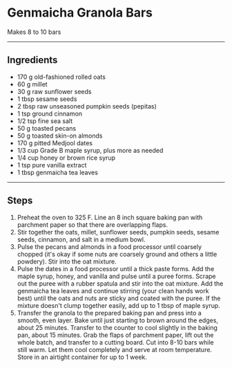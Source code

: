 # Genmaicha Granola Bars

Makes 8 to 10 bars

---

## Ingredients

* 170 g old-fashioned rolled oats
* 60 g millet
* 30 g raw sunflower seeds
* 1 tbsp sesame seeds
* 2 tbsp raw unseasoned pumpkin seeds (pepitas)
* 1 tsp ground cinnamon
* 1/2 tsp fine sea salt
* 50 g toasted pecans
* 50 g toasted skin-on almonds
* 170 g pitted Medjool dates
* 1/3 cup Grade B maple syrup, plus more as needed
* 1/4 cup honey or brown rice syrup
* 1 tsp pure vanilla extract
* 1 tbsp genmaicha tea leaves

---

## Steps

1.  Preheat the oven to 325 F. Line an 8 inch square baking pan with parchment paper so that there are overlapping flaps.
2.  Stir together the oats, millet, sunflower seeds, pumpkin seeds, sesame seeds, cinnamon, and salt in a medium bowl.
3.  Pulse the pecans and almonds in a food processor until coarsely chopped (it's okay if some nuts are coarsely ground and others a little powdery). Stir into the oat mixture.
4.  Pulse the dates in a food processor until a thick paste forms. Add the maple syrup, honey, and vanilla and pulse until a puree forms. Scrape out the puree with a rubber spatula and stir into the oat mixture. Add the genmaicha tea leaves and continue stirring (your clean hands work best) until the oats and nuts are sticky and coated with the puree. If the mixture doesn't clump together easily, add up to 1 tbsp of maple syrup.
5.  Transfer the granola to the prepared baking pan and press into a smooth, even layer. Bake until just starting to brown around the edges, about 25 minutes. Transfer to the counter to cool slightly in the baking pan, about 15 minutes. Grab the flaps of parchment paper, lift out the whole batch, and transfer to a cutting board. Cut into 8-10 bars while still warm. Let them cool completely and serve at room temperature. Store in an airtight container for up to 1 week.